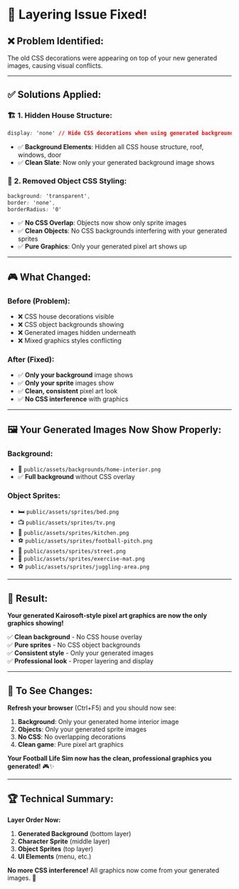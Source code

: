 # 🎨 Layering Issue Fixed!

## ❌ **Problem Identified:**
The old CSS decorations were appearing on top of your new generated images, causing visual conflicts.

---

## ✅ **Solutions Applied:**

### 🏗️ **1. Hidden House Structure:**
```css
display: 'none' // Hide CSS decorations when using generated background
```
- ✅ **Background Elements**: Hidden all CSS house structure, roof, windows, door
- ✅ **Clean Slate**: Now only your generated background image shows

### 🎯 **2. Removed Object CSS Styling:**
```css
background: 'transparent',
border: 'none',
borderRadius: '0'
```
- ✅ **No CSS Overlap**: Objects now show only sprite images
- ✅ **Clean Objects**: No CSS backgrounds interfering with your generated sprites
- ✅ **Pure Graphics**: Only your generated pixel art shows up

---

## 🎮 **What Changed:**

### **Before (Problem):**
- ❌ CSS house decorations visible
- ❌ CSS object backgrounds showing
- ❌ Generated images hidden underneath
- ❌ Mixed graphics styles conflicting

### **After (Fixed):**
- ✅ **Only your background** image shows
- ✅ **Only your sprite** images show  
- ✅ **Clean, consistent** pixel art look
- ✅ **No CSS interference** with graphics

---

## 🖼️ **Your Generated Images Now Show Properly:**

### **Background:**
- 📁 `public/assets/backgrounds/home-interior.png`
- ✅ **Full background** without CSS overlay

### **Object Sprites:**
- 🛏️ `public/assets/sprites/bed.png` 
- 📺 `public/assets/sprites/tv.png`
- 🍳 `public/assets/sprites/kitchen.png`
- ⚽ `public/assets/sprites/football-pitch.png`
- 🏃 `public/assets/sprites/street.png`
- 💪 `public/assets/sprites/exercise-mat.png`
- ⚽ `public/assets/sprites/juggling-area.png`

---

## 🎯 **Result:**

**Your generated Kairosoft-style pixel art graphics are now the only graphics showing!**

✅ **Clean background** - No CSS house overlay  
✅ **Pure sprites** - No CSS object backgrounds  
✅ **Consistent style** - Only your generated images  
✅ **Professional look** - Proper layering and display  

---

## 🔄 **To See Changes:**

**Refresh your browser** (Ctrl+F5) and you should now see:

1. **Background**: Only your generated home interior image
2. **Objects**: Only your generated sprite images  
3. **No CSS**: No overlapping decorations
4. **Clean game**: Pure pixel art graphics

**Your Football Life Sim now has the clean, professional graphics you generated!** 🎮✨

---

## 🏆 **Technical Summary:**

**Layer Order Now:**
1. **Generated Background** (bottom layer)
2. **Character Sprite** (middle layer) 
3. **Object Sprites** (top layer)
4. **UI Elements** (menu, etc.)

**No more CSS interference!** All graphics now come from your generated images. 🎨
